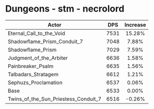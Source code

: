 # Dungeons - stm - necrolord
| Actor | DPS | Increase |
|---|:---:|:---:|
|Eternal_Call_to_the_Void|7531|15.28%|
|Shadowflame_Prism_Conduit_7|7048|7.88%|
|Shadowflame_Prism|7029|7.59%|
|Judgment_of_the_Arbiter|6636|1.58%|
|Painbreaker_Psalm|6635|1.56%|
|Talbadars_Stratagem|6612|1.21%|
|Sephuzs_Proclamation|6537|0.06%|
|Base|6533|0.00%|
|Twins_of_the_Sun_Priestess_Conduit_7|6516|-0.26%|
